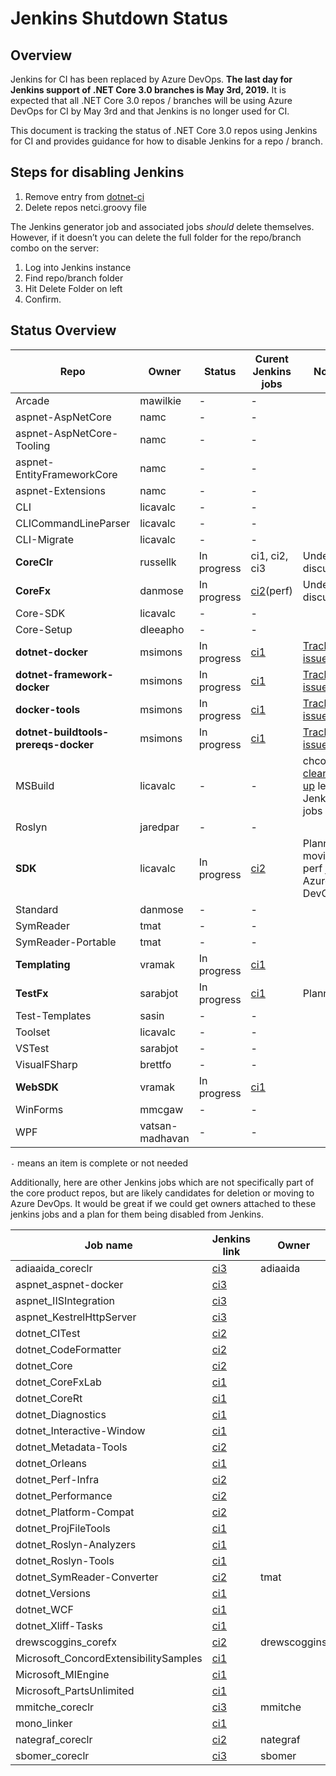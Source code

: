 # Jenkins Shutdown Status

## Overview

Jenkins for CI has been replaced by Azure DevOps.  **The last day for Jenkins support of .NET Core 3.0 branches is May 3rd, 2019.**  It is expected that all .NET Core 3.0 repos / branches will be using Azure DevOps for CI by May 3rd and that Jenkins is no longer used for CI.

This document is tracking the status of .NET Core 3.0 repos using Jenkins for CI and provides guidance for how to disable Jenkins for a repo / branch.

## Steps for disabling Jenkins

1. Remove entry from [dotnet-ci](https://github.com/dotnet/dotnet-ci/blob/master/data/repolist.txt)
2. Delete repos netci.groovy file

The Jenkins generator job and associated jobs *should* delete themselves. However, if it doesn’t you can delete the full folder for the repo/branch combo on the server:

1. Log into Jenkins instance
2. Find repo/branch folder
3. Hit Delete Folder on left
4. Confirm.

## Status Overview

| Repo                       | Owner            | Status      | Curent Jenkins jobs | Notes |
| ---------------------------| ---------------- | ----------- | ------------------- | ----- |
| Arcade                     | mawilkie         | -           | - ||
| aspnet-AspNetCore          | namc             | -           | - ||
| aspnet-AspNetCore-Tooling  | namc             | -           | - ||
| aspnet-EntityFrameworkCore | namc             | -           | - ||
| aspnet-Extensions          | namc             | -           | - ||
| CLI                        | licavalc         | -           | - ||
| CLICommandLineParser       | licavalc         | -           | - ||
| CLI-Migrate                | licavalc         | -           | - ||
| **CoreClr**                | russellk         | In progress | ci1, ci2, ci3 | Under discussion |
| **CoreFx**                 | danmose          | In progress | [ci2](https://ci2.dot.net/job/dotnet_corefx/job/perf/)(perf) | Under discussion |
| Core-SDK                   | licavalc         | -           | - ||
| Core-Setup                 | dleeapho         | -           | - ||
| **dotnet-docker**          | msimons          | In progress | [ci1](https://ci.dot.net/job/dotnet_dotnet-docker/) | [Tracking issue](https://github.com/dotnet/dotnet-docker/issues/744) |
| **dotnet-framework-docker**| msimons          | In progress | [ci1](https://ci.dot.net/job/Microsoft_dotnet-framework-docker/) | [Tracking issue](https://github.com/Microsoft/dotnet-framework-docker/issues/225) |
| **docker-tools**           | msimons          | In progress | [ci1](https://ci.dot.net/job/dotnet_docker-tools/) | [Tracking issue](https://github.com/dotnet/docker-tools/issues/147) |
|**dotnet-buildtools-prereqs-docker** | msimons | In progress | [ci1](https://ci.dot.net/job/dotnet_dotnet-buildtools-prereqs-docker/) | [Tracking issue](https://github.com/dotnet/dotnet-buildtools-prereqs-docker/issues/84) |
| MSBuild                    | licavalc         | -           | - | chcosta - [cleaning up](https://github.com/dotnet/dotnet-ci/pull/1093) leftover Jenkins jobs |
| Roslyn                     | jaredpar         | -           | - ||
| **SDK**                    | licavalc         | In progress | [ci2](https://ci2.dot.net/job/dotnet_sdk/) | Planned, moving perf job to Azure DevOps |
| Standard                   | danmose          | -           | - ||
| SymReader                  | tmat             | -           | - ||
| SymReader-Portable         | tmat             | -           | - ||
| **Templating**             | vramak           | In progress | [ci1](https://ci.dot.net/job/dotnet_templating/job/master/) ||
| **TestFx**                 | sarabjot         | In progress | [ci1](https://ci.dot.net/job/Microsoft_testfx/job/master/) | Planned |
| Test-Templates             | sasin            | -           | - ||
| Toolset                    | licavalc         | -           | - ||
| VSTest                     | sarabjot         | -           | - ||
| VisualFSharp               | brettfo          | -           | - ||
| **WebSDK**                 | vramak           | In progress | [ci1](https://ci.dot.net/job/aspnet_websdk/job/master/) ||
| WinForms                   | mmcgaw           | -           | - ||
| WPF                        | vatsan-madhavan  | -           | - ||

`-` means an item is complete or not needed

Additionally, here are other Jenkins jobs which are not specifically part of the core product repos, but are likely candidates for deletion or moving to Azure DevOps.  It would be great if we could get owners attached to these jenkins jobs and a plan for them being disabled from Jenkins.


| Job name                      | Jenkins link                                                                | Owner        | Removal plan |
| ----------------------------- | --------------------------------------------------------------------------- | ------------ | ------------ |
| adiaaida_coreclr              | [ci3](https://ci3.dot.net/job/adiaaida_coreclr/)                            | adiaaida     ||
| aspnet_aspnet-docker          | [ci3](https://ci3.dot.net/job/aspnet_aspnet-docker/)                        |              ||
| aspnet_IISIntegration         | [ci3](https://ci3.dot.net/job/aspnet_IISIntegration/job/master/)            |              ||
| aspnet_KestrelHttpServer      | [ci3](https://ci3.dot.net/job/aspnet_KestrelHttpServer/job/master/)         |              ||
| dotnet_CITest                 | [ci2](https://ci2.dot.net/job/dotnet_citest/)                               |              ||
| dotnet_CodeFormatter          | [ci2](https://ci2.dot.net/job/dotnet_codeformatter/)                        |              ||
| dotnet_Core                   | [ci2](https://ci2.dot.net/job/dotnet_core/)                                 |              ||
| dotnet_CoreFxLab              | [ci1](https://ci.dot.net/job/dotnet_corefxlab/job/master/)                  |              ||
| dotnet_CoreRt                 | [ci1](https://ci.dot.net/job/dotnet_corert/job/master/)                     |              ||
| dotnet_Diagnostics            | [ci1](https://ci.dot.net/job/dotnet_diagnostics/)                           |              ||
| dotnet_Interactive-Window     | [ci1](https://ci.dot.net/job/dotnet_ProjFileTools/)                         |              ||
| dotnet_Metadata-Tools         | [ci2](https://ci2.dot.net/job/dotnet_metadata-tools/)                       |              ||
| dotnet_Orleans                | [ci1](https://ci.dot.net/job/dotnet_orleans/)                               |              ||
| dotnet_Perf-Infra             | [ci2](https://ci2.dot.net/job/dotnet_perf-infra/)                           |              ||
| dotnet_Performance            | [ci2](https://ci2.dot.net/job/dotnet_performance/)                          |              ||
| dotnet_Platform-Compat        | [ci2](https://ci2.dot.net/job/dotnet_platform-compat/)                      |              ||
| dotnet_ProjFileTools          | [ci1](https://ci.dot.net/job/dotnet_ProjFileTools/)                         |              ||
| dotnet_Roslyn-Analyzers       | [ci1](https://ci.dot.net/job/dotnet_roslyn-analyzers/job/master/)           |              ||
| dotnet_Roslyn-Tools           | [ci1](https://ci.dot.net/job/dotnet_roslyn-tools/)                          |              ||
| dotnet_SymReader-Converter    | [ci2](https://ci2.dot.net/job/dotnet_symreader-converter/)                  | tmat         ||
| dotnet_Versions               | [ci1](https://ci.dot.net/job/dotnet_versions/)                              |              ||
| dotnet_WCF                    | [ci1](https://ci.dot.net/job/dotnet_wcf/job/master/)                        |              ||
| dotnet_Xliff-Tasks            | [ci1](https://ci.dot.net/job/dotnet_xliff-tasks/)                           |              ||
| drewscoggins_corefx           | [ci2](https://ci2.dot.net/job/drewscoggins_corefx/)                         | drewscoggins ||
| Microsoft_ConcordExtensibilitySamples | [ci1](https://ci.dot.net/job/Microsoft_ConcordExtensibilitySamples/)|              ||
| Microsoft_MIEngine            | [ci1](https://ci.dot.net/job/Microsoft_MIEngine/)                           |              ||
| Microsoft_PartsUnlimited      | [ci1](https://ci.dot.net/job/Microsoft_PartsUnlimited/)                     |              ||
| mmitche_coreclr               | [ci3](https://ci3.dot.net/job/mmitche_coreclr/)                             | mmitche      ||
| mono_linker                   | [ci1](https://ci.dot.net/job/mono_linker/)                                  |              ||
| nategraf_coreclr              | [ci2](https://ci2.dot.net/job/nategraf_coreclr/)                            | nategraf     ||
| sbomer_coreclr                | [ci3](https://ci3.dot.net/job/sbomer_coreclr/)                              | sbomer       ||
